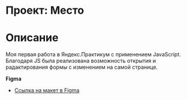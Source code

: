 # Проект: Место

# Описание

Моя первая работа в Яндекс.Практикум с применением JavaScript.
Благодаря JS была реализована возможность открытия и радактирования формы с изменением на самой странице.

**Figma**

- [Ссылка на макет в Figma](https://www.figma.com/file/2cn9N9jSkmxD84oJik7xL7/JavaScript.-Sprint-4?node-id=0%3A1)
